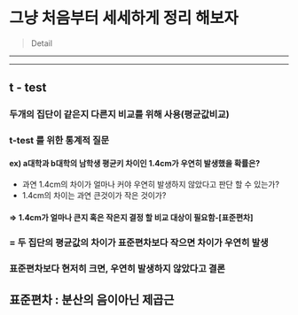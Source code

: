 # 그냥 처음부터 세세하게 정리 해보자

> Detail

---

---



## t - test

### 두개의 집단이 같은지 다른지 비교를 위해 사용(평균값비교)

### t-test 를 위한 통계적 질문

#### ex) a대학과 b대학의 남학생 평균키 차이인 1.4cm가 우연히 발생했을 확률은?

- 과연 1.4cm의 차이가 얼마나 커야 우연히 발생하지 않았다고 판단 할 수 있는가?
- 1.4cm의 차이는 과연 큰것이가 작은 것이가?

#### => 1.4cm가 얼마나 큰지 혹은 작은지 결정 할 비교 대상이 필요함-[표준편차]

### = 두 집단의 평균값의 차이가 표준편차보다 작으면 차이가 우연히 발생

###    표준편차보다 현저히 크면, 우연히 발생하지 않았다고 결론



## 표준편차 : 분산의 음이아닌 제곱근

